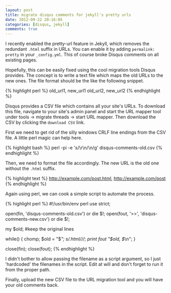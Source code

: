 ```yaml
---
layout: post
title: migrate disqus comments for jekyll's pretty urls
date: 2012-09-22 20:16:05
categories: [disqus, jekyll]
comments: true
---
```

I recently enabled the pretty-url feature in Jekyll, which removes the redundant `.html` suffix in
URLs. You can enable it by adding `permalink: pretty` in your `_config.yml`. This of course
broke Disqus comments on all existing pages.

Hopefully, this can be easily fixed using the cool migration tools Disqus provides. The concept is to
write a text file which maps the old URLs to the new ones. The file format should be the like the
following snippet.

{% highlight perl %}
old_url1, new_url1
old_url2, new_url2
{% endhighlight %}

Disqus provides a CSV file which contains all your site's URLs. To download this file, navigate
to your site's admin panel and start the URL mapper tool under tools → migrate threads →
start URL mapper. Then download the CSV by clicking the `download CSV` link.

First we need to get rid of the silly windows CRLF line endings from the CSV file.
A little perl magic can help here.

{% highlight bash %}
perl -pi -e 's/\r\n/\n/g' disqus-comments-old.csv
{% endhighlight %}

Then, we need to format the file accordingly. The new URL is the old one without the `.html` suffix.

{% highlight text %}
http://example.com/post.html, http://example.com/post
{% endhighlight %}

Again using perl, we can cook a simple script to automate the process.

{% highlight perl %}
#!/usr/bin/env perl
use strict;

open(fin, 'disqus-comments-old.csv') or die $!;
open(fout, '>>', 'disqus-comments-new.csv') or die $!;

my $old; #keep the original lines

while(<fin>) {
    chomp;
    $old = "$_";
    s/\.html/\//;
    print fout "$old, $_\n";
}

close(fin);
close(fout);
{% endhighlight %}

I didn't bother to allow passing the filename as a script argument, so I just 'hardcoded'
the filenames in the script. Edit at will and don't forget to run it from the proper path.

Finally, upload the new CSV file to the URL migration tool and you will have your old comments back.

